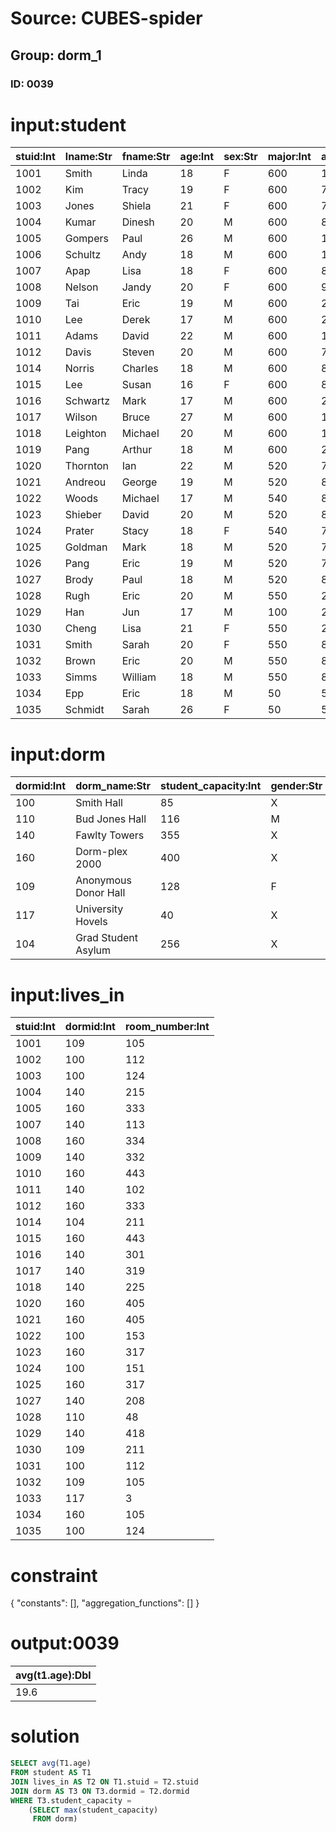 # Source: CUBES-spider
## Group: dorm_1
### ID: 0039

# input:student

| stuid:Int | lname:Str | fname:Str | age:Int | sex:Str | major:Int | advisor:Int | city_code:Str |
|---|---|---|---|---|---|---|---|
| 1001 | Smith | Linda | 18 | F | 600 | 1121 | BAL |
| 1002 | Kim | Tracy | 19 | F | 600 | 7712 | HKG |
| 1003 | Jones | Shiela | 21 | F | 600 | 7792 | WAS |
| 1004 | Kumar | Dinesh | 20 | M | 600 | 8423 | CHI |
| 1005 | Gompers | Paul | 26 | M | 600 | 1121 | YYZ |
| 1006 | Schultz | Andy | 18 | M | 600 | 1148 | BAL |
| 1007 | Apap | Lisa | 18 | F | 600 | 8918 | PIT |
| 1008 | Nelson | Jandy | 20 | F | 600 | 9172 | BAL |
| 1009 | Tai | Eric | 19 | M | 600 | 2192 | YYZ |
| 1010 | Lee | Derek | 17 | M | 600 | 2192 | HOU |
| 1011 | Adams | David | 22 | M | 600 | 1148 | PHL |
| 1012 | Davis | Steven | 20 | M | 600 | 7723 | PIT |
| 1014 | Norris | Charles | 18 | M | 600 | 8741 | DAL |
| 1015 | Lee | Susan | 16 | F | 600 | 8721 | HKG |
| 1016 | Schwartz | Mark | 17 | M | 600 | 2192 | DET |
| 1017 | Wilson | Bruce | 27 | M | 600 | 1148 | LON |
| 1018 | Leighton | Michael | 20 | M | 600 | 1121 | PIT |
| 1019 | Pang | Arthur | 18 | M | 600 | 2192 | WAS |
| 1020 | Thornton | Ian | 22 | M | 520 | 7271 | NYC |
| 1021 | Andreou | George | 19 | M | 520 | 8722 | NYC |
| 1022 | Woods | Michael | 17 | M | 540 | 8722 | PHL |
| 1023 | Shieber | David | 20 | M | 520 | 8722 | NYC |
| 1024 | Prater | Stacy | 18 | F | 540 | 7271 | BAL |
| 1025 | Goldman | Mark | 18 | M | 520 | 7134 | PIT |
| 1026 | Pang | Eric | 19 | M | 520 | 7134 | HKG |
| 1027 | Brody | Paul | 18 | M | 520 | 8723 | LOS |
| 1028 | Rugh | Eric | 20 | M | 550 | 2311 | ROC |
| 1029 | Han | Jun | 17 | M | 100 | 2311 | PEK |
| 1030 | Cheng | Lisa | 21 | F | 550 | 2311 | SFO |
| 1031 | Smith | Sarah | 20 | F | 550 | 8772 | PHL |
| 1032 | Brown | Eric | 20 | M | 550 | 8772 | ATL |
| 1033 | Simms | William | 18 | M | 550 | 8772 | NAR |
| 1034 | Epp | Eric | 18 | M | 50 | 5718 | BOS |
| 1035 | Schmidt | Sarah | 26 | F | 50 | 5718 | WAS |

# input:dorm

| dormid:Int | dorm_name:Str | student_capacity:Int | gender:Str |
|---|---|---|---|
| 100 | Smith Hall | 85 | X |
| 110 | Bud Jones Hall | 116 | M |
| 140 | Fawlty Towers | 355 | X |
| 160 | Dorm-plex 2000 | 400 | X |
| 109 | Anonymous Donor Hall | 128 | F |
| 117 | University Hovels | 40 | X |
| 104 | Grad Student Asylum | 256 | X |

# input:lives_in

| stuid:Int | dormid:Int | room_number:Int |
|---|---|---|
| 1001 | 109 | 105 |
| 1002 | 100 | 112 |
| 1003 | 100 | 124 |
| 1004 | 140 | 215 |
| 1005 | 160 | 333 |
| 1007 | 140 | 113 |
| 1008 | 160 | 334 |
| 1009 | 140 | 332 |
| 1010 | 160 | 443 |
| 1011 | 140 | 102 |
| 1012 | 160 | 333 |
| 1014 | 104 | 211 |
| 1015 | 160 | 443 |
| 1016 | 140 | 301 |
| 1017 | 140 | 319 |
| 1018 | 140 | 225 |
| 1020 | 160 | 405 |
| 1021 | 160 | 405 |
| 1022 | 100 | 153 |
| 1023 | 160 | 317 |
| 1024 | 100 | 151 |
| 1025 | 160 | 317 |
| 1027 | 140 | 208 |
| 1028 | 110 | 48 |
| 1029 | 140 | 418 |
| 1030 | 109 | 211 |
| 1031 | 100 | 112 |
| 1032 | 109 | 105 |
| 1033 | 117 | 3 |
| 1034 | 160 | 105 |
| 1035 | 100 | 124 |

# constraint

{
  "constants": [],
  "aggregation_functions": []
}

# output:0039

| avg(t1.age):Dbl |
|---|
| 19.6 |

# solution

```sql
SELECT avg(T1.age)
FROM student AS T1
JOIN lives_in AS T2 ON T1.stuid = T2.stuid
JOIN dorm AS T3 ON T3.dormid = T2.dormid
WHERE T3.student_capacity =
    (SELECT max(student_capacity)
     FROM dorm)
```
